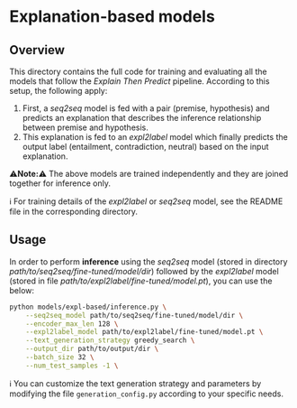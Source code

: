 # Explanation-based models

## Overview
This directory contains the full code for training and evaluating all the models that follow the *Explain Then Predict* pipeline. According to this setup, the following apply:

1. First, a _seq2seq_ model is fed with a pair (premise, hypothesis) and predicts an explanation that describes the inference relationship between premise and hypothesis.
2. This explanation is fed to an _expl2label_ model which finally predicts the output label (entailment, contradiction, neutral) based on the input explanation.

:warning:**Note:**:warning: The above models are trained independently and they are joined together for inference only.

:information_source: For training details of the _expl2label_ or _seq2seq_ model, see the README file in the corresponding directory.

## Usage
In order to perform **inference** using the _seq2seq_ model (stored in directory _path/to/seq2seq/fine-tuned/model/dir_) followed by the _expl2label_ model (stored in file _path/to/expl2label/fine-tuned/model.pt_), you can use the below:

```bash
python models/expl-based/inference.py \
    --seq2seq_model path/to/seq2seq/fine-tuned/model/dir \
    --encoder_max_len 128 \
    --expl2label_model path/to/expl2label/fine-tuned/model.pt \
    --text_generation_strategy greedy_search \
    --output_dir path/to/output/dir \
    --batch_size 32 \
    --num_test_samples -1 \
```

:information_source: You can customize the text generation strategy and parameters by modifying the file `generation_config.py` according to your specific needs.